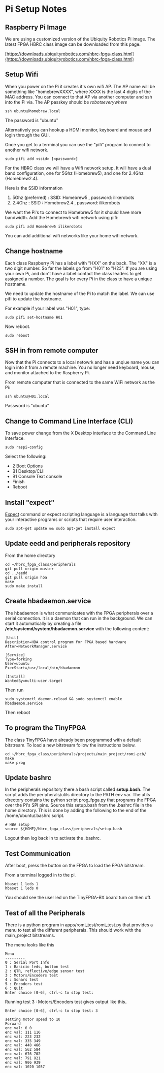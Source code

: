# Pi Setup Notes

## Raspberry Pi Image

We are using a customized version of the Ubiquity Robotics Pi image.
The latest FPGA HBRC class image can be downloaded from this page.

[https://downloads.ubiquityrobotics.com/hbrc-fpga-class.html](https://downloads.ubiquityrobotics.com/hbrc-fpga-class.html)


## Setup Wifi

When you power on the Pi it creates it's own wifi AP.  The AP name will be
something like "homebrewXXXX", where XXXX is the last 4 digits of the MAC address.
You can connect to that AP via another computer
and ssh into the Pi via.  The AP passkey should be *robotseverywhere*

```
ssh ubuntu@homebrew.local
```

The password is "ubuntu"

Alternatively you can hookup a HDMI monitor, keyboard and mouse and login through the
GUI.

Once you get to a terminal you can use the "pifi" program to connect to another wifi
network.

```
sudo pifi add <ssid> [<password>]
```

For the HBRC class we will have a Wifi network setup. It will have a dual band
configuration, one for 5Ghz (Homebrew5), and one for 2.4Ghz (Homebrew2.4).  

Here is the SSID information
1. 5Ghz (preferred) : SSID: Homebrew5 , password: ilikerobots
2. 2.4Ghz : SSID : Homebrew2.4 , password: ilikerobots

We want the Pi's to connect to Homebrew5 for it should have more bandwidth.
Add the Homebrew5 wifi network using pifi:

```
sudo pifi add Homebrew5 ilikerobots
```

You can add additional wifi networks like your home wifi network.

## Change hostname

Each class Raspberry Pi has a label with "HXX" on the back.
The "XX" is a two digit number.  So far the labels go from "H01" to "H23".
If you are using your own Pi, and don't have a label contact the
class leaders to get assigned a number.  The goal is for every Pi
in the class to have a unique hostname.

We need to update the hostname of the Pi
to match the label.  We can use pifi to update the hostname.

For example if your label was "H01", type:

```
sudo pifi set-hostname H01
```

Now reboot.

```
sudo reboot
```

## SSH in from remote computer

Now that the Pi connects to a local netowrk and has a unqiue name you can
login into it from a remote machine.  You no longer need keyboard, mouse, and monitor
attached to the Raspberry Pi.

From remote computer that is connected to the same WiFi network as the Pi:

```
ssh ubuntu@H01.local
```

Password is "ubuntu"

## Change to Command Line Interface (CLI)

To save power change from the X Desktop interface to the Command Line Interface.

```
sudo raspi-config
```

Select the following:
* 2 Boot Options
* B1 Desktop/CLI
* B1 Console Text console
* Finish
* Reboot

## Install "expect"

[Expect](https://likegeeks.com/expect-command/) command or expect scripting language is a language 
that talks with your interactive programs or scripts that require user interaction.

```
sudo apt-get update && sudo apt-get install expect
```



## Update eedd and peripherals repository

From the home directory

```
cd ~/hbrc_fpga_class/peripherals
git pull origin master
cd ../eedd
git pull origin hba
make
sudo make install
```

## Create hbadaemon.service

The hbadaemon is what communicates with the FPGA peripherals over a serial connection.
It is a daemon that can run in the background.  We can start it automatically by creating
a file **/etc/systemd/system/hbadaemon.service** with the following content:

```
[Unit]
Description=HBA control program for FPGA based hardware
After=NetworkManager.service

[Service]
Type=forking
User=ubuntu
ExecStart=/usr/local/bin/hbadaemon

[Install]
WantedBy=multi-user.target
```

Then run

```
sudo systemctl daemon-reload && sudo systemctl enable hbadaemon.service
```

Then reboot


## To program the TinyFPGA

The class TinyFPGA have already been programmed with a default bitstream.
To load a new bitstream follow the instructions below.

```
cd ~/hbrc_fpga_class/peripherals/projects/main_project/romi-pcb/
make
make prog
```

## Update bashrc

In the peripherals repository there a bash script called **setup.bash**.
The script adds the peripherals/utils directory to the PATH env var.
The utils directory contains the python script prog_fpga.py that
programs the FPGA over the Pi's SPI pins.  Source this setup.bash
from the .bashrc file in the home directory.  This is done
by adding the following to the end of the /home/ubuntu/.bashrc
script.

```
# HBA setup
source ${HOME}/hbrc_fpga_class/peripherals/setup.bash
```


Logout then log back in to activate the .bashrc.


## Test Communication

After boot, press the button on the FPGA to load the FPGA bitstream.

From a terminal logged in to the pi.

```
hbaset 1 leds 1
hbaset 1 leds 0
```

You should see the user led on the TinyFPGA-BX board turn on
then off.

## Test of all the Peripherals

There is a python program in apps/romi_test/romi_test.py that provides
a menu to test all the different peripherals. This should work with the
main_project bitstreams.

The menu looks like this

```
Menu
---------
0 : Serial Port Info
1 : Basicio leds, button test
2 : QTR, reflective/edge sensor test
3 : Motors/Encoders test
4 : Sonars test
5 : Encoders test
6 : Quit
Enter choice [0-6], ctrl-c to stop test:
```

Running test 3 : Motors/Encoders test gives output like this..

```
Enter choice [0-6], ctrl-c to stop test: 3

setting motor speed to 10
Forward
enc val: 0 0
enc val: 111 116
enc val: 223 232
enc val: 335 349
enc val: 448 466
enc val: 562 584
enc val: 676 702
enc val: 791 821
enc val: 906 939
enc val: 1020 1057
```

